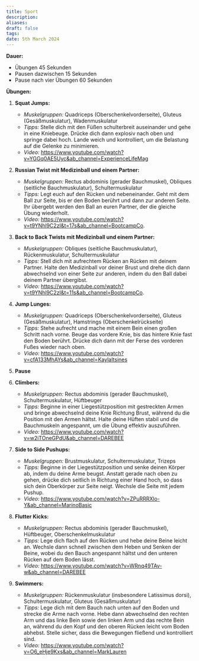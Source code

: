 ```yaml
---
title: Sport
description: 
aliases: 
draft: false
tags: 
date: 5th March 2024
---
```

**Dauer:** 
- Übungen 45 Sekunden
- Pausen dazwischen 15 Sekunden
- Pause nach vier Übungen 60 Sekunden

**Übungen:**

1. **Squat Jumps:**
    
    - _Muskelgruppen:_ Quadriceps (Oberschenkelvorderseite), Gluteus (Gesäßmuskulatur), Wadenmuskulatur
    - _Tipps:_ Stelle dich mit den Füßen schulterbreit auseinander und gehe in eine Kniebeuge. Drücke dich dann explosiv nach oben und springe dabei hoch. Lande weich und kontrolliert, um die Belastung auf die Gelenke zu minimieren.
    - _Video:_ https://www.youtube.com/watch?v=YGGq0AE5Uyc&ab_channel=ExperienceLifeMag
1. **Russian Twist mit Medizinball und einem Partner:**
    
    - _Muskelgruppen:_ Rectus abdominis (gerader Bauchmuskel), Obliques (seitliche Bauchmuskulatur), Schultermuskulatur
    - _Tipps:_ Legt euch auf den Rücken und nebeneinander. Geht mit dem Ball zur Seite, bis er den Boden berührt und dann zur anderen Seite. Ihr übergebt werden den Ball an euren Partner, der die gleiche Übung wiederholt.
    - _Video:_ https://www.youtube.com/watch?v=t9YNhl9C2zI&t=17s&ab_channel=BootcampCo.
1. **Back to Back Twists mit Medizinball und einem Partner:**
    
    - _Muskelgruppen:_ Obliques (seitliche Bauchmuskulatur), Rückenmuskulatur, Schultermuskulatur
    - _Tipps:_ Stell dich mit aufrechtem Rücken an Rücken mit deinem Partner. Halte den Medizinball vor deiner Brust und drehe dich dann abwechselnd von einer Seite zur anderen, indem du den Ball dabei deinem Partner übergibst.
    - _Video:_ https://www.youtube.com/watch?v=t9YNhl9C2zI&t=11s&ab_channel=BootcampCo.
1. **Jump Lunges:**
    
    - _Muskelgruppen:_ Quadriceps (Oberschenkelvorderseite), Gluteus (Gesäßmuskulatur), Hamstrings (Oberschenkelrückseite)
    - _Tipps:_ Stehe aufrecht und mache mit einem Bein einen großen Schritt nach vorne. Beuge das vordere Knie, bis das hintere Knie fast den Boden berührt. Drücke dich dann mit der Ferse des vorderen Fußes wieder nach oben.
    - _Video:_ https://www.youtube.com/watch?v=cfA133MhAYs&ab_channel=KaylaItsines
1. **Pause**
2. **Climbers:**
	- _Muskelgruppen:_ Rectus abdominis (gerader Bauchmuskel), Schultermuskulatur, Hüftbeuger
	- _Tipps:_ Beginne in einer Liegestützposition mit gestreckten Armen und bringe abwechselnd deine Knie Richtung Brust, während du die Position mit den Armen hältst. Halte deine Hüften stabil und die Bauchmuskeln angespannt, um die Übung effektiv auszuführen.
	- _Video:_ https://www.youtube.com/watch?v=w2iTOneGPdU&ab_channel=DAREBEE
    
6. **Side to Side Pushups:**
    
    - _Muskelgruppen:_ Brustmuskulatur, Schultermuskulatur, Trizeps
    - _Tipps:_ Beginne in der Liegestützposition und senke deinen Körper ab, indem du deine Arme beugst. Anstatt gerade nach oben zu gehen, drücke dich seitlich in Richtung einer Hand hoch, so dass sich dein Oberkörper zur Seite neigt. Wechsle die Seite mit jedem Pushup.
    - _Video:_ https://www.youtube.com/watch?v=ZPuRRRXlo-Y&ab_channel=MarinoBasic
1. **Flutter Kicks:**
    
    - _Muskelgruppen:_ Rectus abdominis (gerader Bauchmuskel), Hüftbeuger, Oberschenkelmuskulatur
    - _Tipps:_ Lege dich flach auf den Rücken und hebe deine Beine leicht an. Wechsle dann schnell zwischen dem Heben und Senken der Beine, wobei du den Bauch angespannt hältst und den unteren Rücken auf dem Boden lässt.
    - _Video:_ https://www.youtube.com/watch?v=WRnq49TAv-w&ab_channel=DAREBEE
1. **Swimmers:**
    
    - _Muskelgruppen:_ Rückenmuskulatur (insbesondere Latissimus dorsi), Schultermuskulatur, Gluteus (Gesäßmuskulatur)
    - _Tipps:_ Lege dich mit dem Bauch nach unten auf den Boden und strecke die Arme nach vorne. Hebe dann abwechselnd den rechten Arm und das linke Bein sowie den linken Arm und das rechte Bein an, während du den Kopf und den oberen Rücken leicht vom Boden abhebst. Stelle sicher, dass die Bewegungen fließend und kontrolliert sind.
    - _Video:_ https://www.youtube.com/watch?v=O6_eHje9Kxs&ab_channel=MarkLauren
